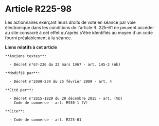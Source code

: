 # Article R225-98

Les actionnaires exerçant leurs droits de vote en séance par voie électronique dans les conditions de l'article R. 225-61 ne
peuvent accéder au site consacré à cet effet qu'après s'être identifiés au moyen d'un code fourni préalablement à la séance.

**Liens relatifs à cet article**

	**Anciens textes**:

	  - Décret n°67-236 du 23 mars 1967 - art. 145-3 (Ab)

	**Modifié par**:

	  - Décret n°2009-234 du 25 février 2009 - art. 4

	**Cité par**:

	  - Décret n°2015-1829 du 29 décembre 2015 - art. (VD)
	  - Code de commerce - art. R930-1 (V)

	**Cite**:

	  - Code de commerce - art. R225-61
